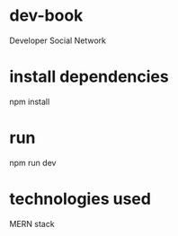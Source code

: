 # dev-book
Developer Social Network

# install dependencies 
npm install

# run
npm run dev

# technologies used
MERN stack
